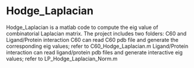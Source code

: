 # Hodge_Laplacian
Hodge_Laplacian is a matlab code to compute the eig value of combinatorial Laplacian matrix.
The project includes two folders: C60 and Ligand/Protein interaction
C60 can read C60 pdb file and generate the corresponding eig values; refer to C60_Hodge_Laplacian.m
Ligand/Protein interaction can read ligand/protein pdb files and generate interactive eig values; refer to LP_Hodge_Laplacian_Norm.m
